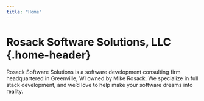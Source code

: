 ```yaml
---
title: "Home"
---
```


# Rosack Software Solutions, LLC {.home-header}

Rosack Software Solutions is a software development consulting firm headquartered in Greenville, WI owned by Mike Rosack. We specialize in full stack development, and we’d love to help make your software dreams into reality.